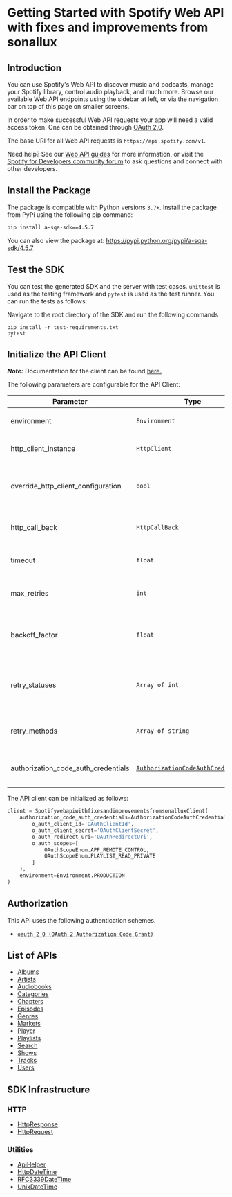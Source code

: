 
# Getting Started with Spotify Web API with fixes and improvements from sonallux

## Introduction

You can use Spotify's Web API to discover music and podcasts, manage your Spotify library, control audio playback, and much more. Browse our available Web API endpoints using the sidebar at left, or via the navigation bar on top of this page on smaller screens.

In order to make successful Web API requests your app will need a valid access token. One can be obtained through <a href="https://developer.spotify.com/documentation/general/guides/authorization-guide/">OAuth 2.0</a>.

The base URI for all Web API requests is `https://api.spotify.com/v1`.

Need help? See our <a href="https://developer.spotify.com/documentation/web-api/guides/">Web API guides</a> for more information, or visit the <a href="https://community.spotify.com/t5/Spotify-for-Developers/bd-p/Spotify_Developer">Spotify for Developers community forum</a> to ask questions and connect with other developers.

## Install the Package

The package is compatible with Python versions `3.7+`.
Install the package from PyPi using the following pip command:

```bash
pip install a-sqa-sdk==4.5.7
```

You can also view the package at:
https://pypi.python.org/pypi/a-sqa-sdk/4.5.7

## Test the SDK

You can test the generated SDK and the server with test cases. `unittest` is used as the testing framework and `pytest` is used as the test runner. You can run the tests as follows:

Navigate to the root directory of the SDK and run the following commands

```
pip install -r test-requirements.txt
pytest
```

## Initialize the API Client

**_Note:_** Documentation for the client can be found [here.](https://www.github.com/tahaali2000/a-sqa-python-sdk/tree/4.5.7/doc/client.md)

The following parameters are configurable for the API Client:

| Parameter | Type | Description |
|  --- | --- | --- |
| environment | `Environment` | The API environment. <br> **Default: `Environment.PRODUCTION`** |
| http_client_instance | `HttpClient` | The Http Client passed from the sdk user for making requests |
| override_http_client_configuration | `bool` | The value which determines to override properties of the passed Http Client from the sdk user |
| http_call_back | `HttpCallBack` | The callback value that is invoked before and after an HTTP call is made to an endpoint |
| timeout | `float` | The value to use for connection timeout. <br> **Default: 60** |
| max_retries | `int` | The number of times to retry an endpoint call if it fails. <br> **Default: 0** |
| backoff_factor | `float` | A backoff factor to apply between attempts after the second try. <br> **Default: 2** |
| retry_statuses | `Array of int` | The http statuses on which retry is to be done. <br> **Default: [408, 413, 429, 500, 502, 503, 504, 521, 522, 524]** |
| retry_methods | `Array of string` | The http methods on which retry is to be done. <br> **Default: ['GET', 'PUT']** |
| authorization_code_auth_credentials | [`AuthorizationCodeAuthCredentials`](https://www.github.com/tahaali2000/a-sqa-python-sdk/tree/4.5.7/doc/auth/oauth-2-authorization-code-grant.md) | The credential object for OAuth 2 Authorization Code Grant |

The API client can be initialized as follows:

```python
client = SpotifywebapiwithfixesandimprovementsfromsonalluxClient(
    authorization_code_auth_credentials=AuthorizationCodeAuthCredentials(
        o_auth_client_id='OAuthClientId',
        o_auth_client_secret='OAuthClientSecret',
        o_auth_redirect_uri='OAuthRedirectUri',
        o_auth_scopes=[
            OAuthScopeEnum.APP_REMOTE_CONTROL,
            OAuthScopeEnum.PLAYLIST_READ_PRIVATE
        ]
    ),
    environment=Environment.PRODUCTION
)
```

## Authorization

This API uses the following authentication schemes.

* [`oauth_2_0 (OAuth 2 Authorization Code Grant)`](https://www.github.com/tahaali2000/a-sqa-python-sdk/tree/4.5.7/doc/auth/oauth-2-authorization-code-grant.md)

## List of APIs

* [Albums](https://www.github.com/tahaali2000/a-sqa-python-sdk/tree/4.5.7/doc/controllers/albums.md)
* [Artists](https://www.github.com/tahaali2000/a-sqa-python-sdk/tree/4.5.7/doc/controllers/artists.md)
* [Audiobooks](https://www.github.com/tahaali2000/a-sqa-python-sdk/tree/4.5.7/doc/controllers/audiobooks.md)
* [Categories](https://www.github.com/tahaali2000/a-sqa-python-sdk/tree/4.5.7/doc/controllers/categories.md)
* [Chapters](https://www.github.com/tahaali2000/a-sqa-python-sdk/tree/4.5.7/doc/controllers/chapters.md)
* [Episodes](https://www.github.com/tahaali2000/a-sqa-python-sdk/tree/4.5.7/doc/controllers/episodes.md)
* [Genres](https://www.github.com/tahaali2000/a-sqa-python-sdk/tree/4.5.7/doc/controllers/genres.md)
* [Markets](https://www.github.com/tahaali2000/a-sqa-python-sdk/tree/4.5.7/doc/controllers/markets.md)
* [Player](https://www.github.com/tahaali2000/a-sqa-python-sdk/tree/4.5.7/doc/controllers/player.md)
* [Playlists](https://www.github.com/tahaali2000/a-sqa-python-sdk/tree/4.5.7/doc/controllers/playlists.md)
* [Search](https://www.github.com/tahaali2000/a-sqa-python-sdk/tree/4.5.7/doc/controllers/search.md)
* [Shows](https://www.github.com/tahaali2000/a-sqa-python-sdk/tree/4.5.7/doc/controllers/shows.md)
* [Tracks](https://www.github.com/tahaali2000/a-sqa-python-sdk/tree/4.5.7/doc/controllers/tracks.md)
* [Users](https://www.github.com/tahaali2000/a-sqa-python-sdk/tree/4.5.7/doc/controllers/users.md)

## SDK Infrastructure

### HTTP

* [HttpResponse](https://www.github.com/tahaali2000/a-sqa-python-sdk/tree/4.5.7/doc/http-response.md)
* [HttpRequest](https://www.github.com/tahaali2000/a-sqa-python-sdk/tree/4.5.7/doc/http-request.md)

### Utilities

* [ApiHelper](https://www.github.com/tahaali2000/a-sqa-python-sdk/tree/4.5.7/doc/api-helper.md)
* [HttpDateTime](https://www.github.com/tahaali2000/a-sqa-python-sdk/tree/4.5.7/doc/http-date-time.md)
* [RFC3339DateTime](https://www.github.com/tahaali2000/a-sqa-python-sdk/tree/4.5.7/doc/rfc3339-date-time.md)
* [UnixDateTime](https://www.github.com/tahaali2000/a-sqa-python-sdk/tree/4.5.7/doc/unix-date-time.md)

